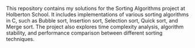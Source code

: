 This repository contains my solutions for the Sorting Algorithms project at Holberton School. 
It includes implementations of various sorting algorithms in C, such as Bubble sort, Insertion sort, Selection sort, Quick sort, and Merge sort. 
The project also explores time complexity analysis, algorithm stability, and performance comparison between different sorting techniques.
